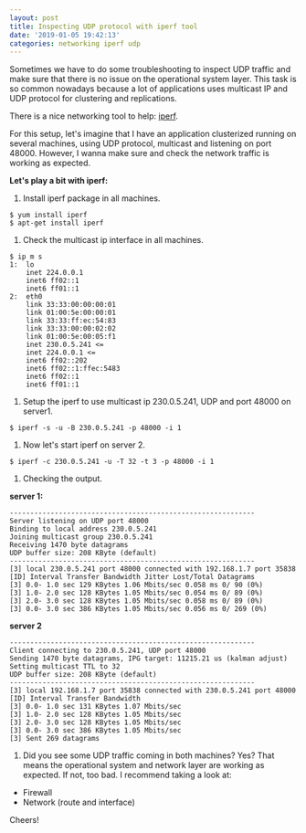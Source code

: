 ```yaml
---
layout: post
title: Inspecting UDP protocol with iperf tool
date: '2019-01-05 19:42:13'
categories: networking iperf udp
---
```


Sometimes we have to do some troubleshooting to inspect UDP traffic and make sure that there is no issue on the operational system layer. This task is so common nowadays because a lot of applications uses multicast IP and UDP protocol for clustering and replications.

There is a nice networking tool to help: [iperf](https://iperf.fr/).

For this setup, let's imagine that I have an application clusterized running on several machines, using UDP protocol, multicast and listening on port 48000. However, I wanna make sure and check the network traffic is working as expected.

**Let's play a bit with iperf:**

1. Install iperf package in all machines.

```shell
$ yum install iperf
$ apt-get install iperf
```

1. Check the multicast ip interface in all machines.

```shell
$ ip m s
1:	lo
    inet 224.0.0.1
    inet6 ff02::1
    inet6 ff01::1
2:	eth0
    link 33:33:00:00:00:01
    link 01:00:5e:00:00:01
    link 33:33:ff:ec:54:83
    link 33:33:00:00:02:02
    link 01:00:5e:00:05:f1
    inet 230.0.5.241 <=
    inet 224.0.0.1 <=
    inet6 ff02::202
    inet6 ff02::1:ffec:5483
    inet6 ff02::1
    inet6 ff01::1
```

1. Setup the iperf to use multicast ip 230.0.5.241, UDP and port 48000 on server1.

```shell
$ iperf -s -u -B 230.0.5.241 -p 48000 -i 1
```

1. Now let's start iperf on server 2.

```shell
$ iperf -c 230.0.5.241 -u -T 32 -t 3 -p 48000 -i 1
```

1. Checking the output.

**server 1:**

```shell
------------------------------------------------------------
Server listening on UDP port 48000
Binding to local address 230.0.5.241
Joining multicast group 230.0.5.241
Receiving 1470 byte datagrams
UDP buffer size: 208 KByte (default)
------------------------------------------------------------
[3] local 230.0.5.241 port 48000 connected with 192.168.1.7 port 35838
[ID] Interval Transfer Bandwidth Jitter Lost/Total Datagrams
[3] 0.0- 1.0 sec 129 KBytes 1.06 Mbits/sec 0.058 ms 0/ 90 (0%)
[3] 1.0- 2.0 sec 128 KBytes 1.05 Mbits/sec 0.054 ms 0/ 89 (0%)
[3] 2.0- 3.0 sec 128 KBytes 1.05 Mbits/sec 0.058 ms 0/ 89 (0%)
[3] 0.0- 3.0 sec 386 KBytes 1.05 Mbits/sec 0.056 ms 0/ 269 (0%)
```

**server 2**

```shell
------------------------------------------------------------
Client connecting to 230.0.5.241, UDP port 48000
Sending 1470 byte datagrams, IPG target: 11215.21 us (kalman adjust)
Setting multicast TTL to 32
UDP buffer size: 208 KByte (default)
------------------------------------------------------------
[3] local 192.168.1.7 port 35838 connected with 230.0.5.241 port 48000
[ID] Interval Transfer Bandwidth
[3] 0.0- 1.0 sec 131 KBytes 1.07 Mbits/sec
[3] 1.0- 2.0 sec 128 KBytes 1.05 Mbits/sec
[3] 2.0- 3.0 sec 128 KBytes 1.05 Mbits/sec
[3] 0.0- 3.0 sec 386 KBytes 1.05 Mbits/sec
[3] Sent 269 datagrams
```

1. Did you see some UDP traffic coming in both machines? Yes? That means the operational system and network layer are working as expected. If not, too bad. I recommend taking a look at:

- Firewall
- Network (route and interface)

Cheers!
